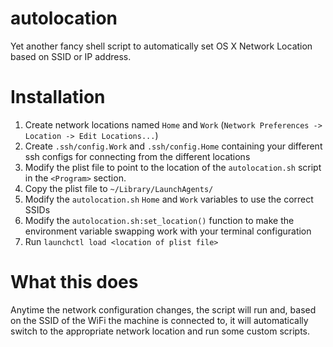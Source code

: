 autolocation
============

Yet another fancy shell script to automatically set OS X Network Location based on SSID or IP address.

# Installation
1. Create network locations named `Home` and `Work` (`Network Preferences -> Location -> Edit Locations...`)
1. Create `.ssh/config.Work` and `.ssh/config.Home` containing your different ssh configs for connecting from the different locations
1. Modify the plist file to point to the location of the `autolocation.sh` script in the `<Program>` section.
1. Copy the plist file to `~/Library/LaunchAgents/`
1. Modify the `autolocation.sh` `Home` and `Work` variables to use the correct SSIDs
1. Modify the `autolocation.sh:set_location()` function to make the environment variable swapping work with your terminal configuration
1. Run `launchctl load <location of plist file>`


# What this does
Anytime the network configuration changes, the script will run and, based on the SSID of the WiFi the machine is connected to, it will automatically switch to the appropriate network location and run some custom scripts.